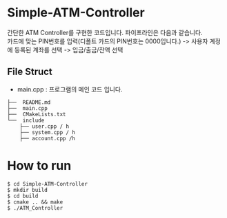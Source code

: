 # Simple-ATM-Controller
간단한 ATM Controller를 구현한 코드입니다.
파이프라인은 다음과 같습니다.  
카드에 맞는 PIN번호를 입력(디폴트 카드의 PIN번호는 0000입니다.) -> 사용자 계정에 등록된 계좌를 선택 -> 입금/출금/잔액 선택 


## File Struct
- main.cpp : 프로그램의 메인 코드 입니다.

~~~
├──  README.md
├──  main.cpp
├──  CMakeLists.txt
└──  include
    ├── user.cpp / h
    ├── system.cpp / h
    ├── account.cpp /h
~~~


# How to run
`$ cd Simple-ATM-Controller`  
`$ mkdir build`  
`$ cd build`  
`$ cmake .. && make`  
`$ ./ATM_Controller`
